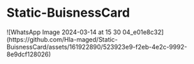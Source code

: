 # Static-BuisnessCard
<div style = "height =400px">
  ![WhatsApp Image 2024-03-14 at 15 30 04_e01e8c32](https://github.com/Hla-maged/Static-BuisnessCard/assets/161922890/523923e9-f2eb-4e2c-9992-8e9dcf128026)

</div>
